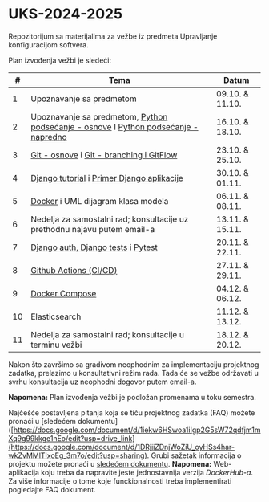 # UKS-2024-2025
Repozitorijum sa materijalima za vežbe iz predmeta Upravljanje konfiguracijom softvera.

Plan izvođenja vežbi je sledeći:

| # | Tema | Datum  |
| --- | --- | --- |
| 1 | Upoznavanje sa predmetom | 09.10. & 11.10. |
| 2 | Upoznavanje sa predmetom, [Python podsećanje - osnove](https://github.com/vanjamijatov/UKS-materijali/tree/main/Python%20Basics/Python%20lesson) I [Python podsećanje - napredno](https://github.com/vanjamijatov/UKS-materijali/tree/main/Python%20Basics/Python%20lesson) | 16.10. & 18.10. |
| 3 | [Git - osnove](https://github.com/vanjamijatov/UKS-materijali/tree/main/Git) i [Git - branching i GitFlow](https://github.com/vanjamijatov/UKS-materijali/tree/main/Git) | 23.10. & 25.10. |
| 4 | [Django tutorial](https://github.com/vanjamijatov/UKS-materijali/tree/main/Django%20Framework) i [Primer Django aplikacije](https://github.com/vanjamijatov/UKS-materijali/tree/main/Django%20Application%20Example) | 30.10. & 01.11. |
| 5 | [Docker](https://github.com/vanjamijatov/UKS-DjangoAuthTestsDocker) i UML dijagram klasa modela | 06.11. & 08.11. |
| 6 | Nedelja za samostalni rad; konsultacije uz prethodnu najavu putem email-a | 13.11. & 15.11. |
| 7 | [Django auth, Django tests](https://github.com/vanjamijatov/UKS-DjangoAuthTestsDocker) i [Pytest](https://github.com/vanjamijatov/UKS-materijali/tree/main/Pytest) | 20.11. & 22.11. |
| 8 | [Github Actions (CI/CD)](https://github.com/vanjamijatov/UKS-DjangoAuthTestsDocker) | 27.11. & 29.11. |
| 9 | [Docker Compose](https://github.com/vanjamijatov/UKS-DjangoProductionSetup) | 04.12. & 06.12. |
| 10 | Elasticsearch | 11.12. & 13.12. |
| 11 | Nedelja za samostalni rad; konsultacije u terminu vežbi | 18.12. & 20.12. |

Nakon što završimo sa gradivom neophodnim za implementaciju projektnog zadatka, prelazimo u konsultativni režim rada. Tada će se vežbe održavati u svrhu konsultacija uz neophodni dogovor putem email-a.

**Napomena:** Plan izvođenja vežbi je podložan promenama u toku semestra.

Najčešće postavljena pitanja koja se tiču projektnog zadatka (FAQ) možete pronaći u [sledećem dokumentu]([https://docs.google.com/document/d/1iekw6HSwoa1iIgp2G5sW72qdfjm1mXq9g99kkge1nEo/edit?usp=drive_link](https://docs.google.com/document/d/1DRjjjZDnjWoZiU_oyHSs4har-wkZvMMlTIxoEg_3m7o/edit?usp=sharing).
Grubi sažetak informacija o projektu možete pronaći u [sledećem dokumentu](Project.md). **Napomena:** Web-aplikacija koju treba da napravite jeste jednostavnija verzija *DockerHub-a*. Za više informacije o tome koje funckionalnosti treba implementirati pogledajte FAQ dokument.
